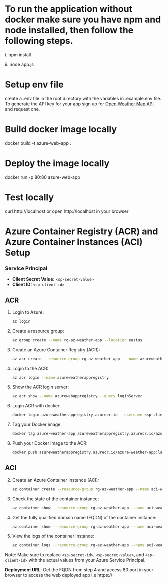 # To run the application without docker make sure you have npm and node installed, then follow the following steps.

i. npm install

ii. node app.js

# Setup env file

create a .env file in the root directory with the variables in .example.env file. To generate the API key for your app sign up for [Open Weather Map API](https://openweathermap.org/api) and request one.

# Build docker image locally

docker build -t azure-web-app .

# Deploy the image locally
docker run -p 80:80 azure-web-app

# Test locally

curl http://localhost or open http://localhost in your browser


# Azure Container Registry (ACR) and Azure Container Instances (ACI) Setup

### Service Principal

- **Client Secret Value:** `<sp-secret-value>`
- **Client ID:** `<sp-client-id>`

## ACR

1. Login to Azure:
    ```sh
    az login
    ```

2. Create a resource group:
    ```sh
    az group create --name rg-az-weather-app --location eastus
    ```

3. Create an Azure Container Registry (ACR):
    ```sh
    az acr create --resource-group rg-az-weather-app  --name azureweatherappregistry --sku Basic
    ```

4. Login to the ACR:
    ```sh
    az acr login --name azureweatherappregistry
    ```
    
5. Show the ACR login server:
    ```sh
    az acr show --name azurewebappregistry --query loginServer
    ```
    
6. Login ACR with docker:
    ```sh
    docker login azureweatherappregistry.azurecr.io --username <sp-client-id> --password <sp-client-id>
    ```

7. Tag your Docker image:
    ```sh
    docker tag azure-weather-app azureweatherappregistry.azurecr.io/azure-weather-app:latest
    ```

8. Push your Docker image to the ACR:
    ```sh
    docker push azureweatherappregistry.azurecr.io/azure-weather-app:latest
    ```


## ACI



2. Create an Azure Container Instance (ACI):
    ```sh
    az container create --resource-group rg-az-weather-app --name aci-weather-app --image azureweatherappregistry.azurecr.io/azure-weather-app:latest --cpu 1 --memory 1 --registry-login-server azureweatherappregistry.azurecr.io --registry-username <sp-client-id> --registry-password <sp-secret-value> --ip-address Public --dns-name-label azurewebappcontainer --ports 80
    ```

3. Check the state of the container instance:
    ```sh
    az container show --resource-group rg-az-weather-app --name aci-weather-app --query instanceView.state
    ```

4. Get the fully qualified domain name (FQDN) of the container instance:
    ```sh
    az container show --resource-group rg-az-weather-app --name aci-weather-app --query ipAddress.fqdn
    ```

5. View the logs of the container instance:
    ```sh
    az container logs --resource-group rg-az-weather-app --name aci-weather-app
    ```

Note: Make sure to replace `<sp-secret-id>`, `<sp-secret-value>`, and `<sp-client-id>` with the actual values from your Azure Service Principal.

**Deployment URL**: Get the FQDN from step 4 and access 80 port in your browser to access the web deployed app i.e https://<FQDN>
